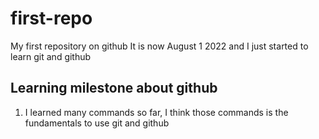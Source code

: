 # first-repo

My first repository on github
It is now August 1 2022 and I just started to learn git and github

## Learning milestone about github

1. I learned many commands so far, I think those commands is the fundamentals to use git and github
